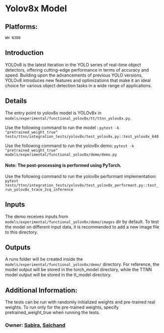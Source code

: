 # Yolov8x Model

## Platforms:
    WH N300

## Introduction
YOLOv8 is the latest iteration in the YOLO series of real-time object detectors, offering cutting-edge performance in terms of accuracy and speed. Building upon the advancements of previous YOLO versions, YOLOv8 introduces new features and optimizations that make it an ideal choice for various object detection tasks in a wide range of applications.

## Details
The entry point to yolov8x model is YOLOv8x in `models/experimental/functional_yolov8x/tt/ttnn_yolov8x.py`.

Use the following command to run the model :
`pytest -k "pretrained_weight_true" tests/ttnn/integration_tests/yolov8x/test_yolov8x.py::test_yolov8x_640`

Use the following command to run the yolov8x demo:
`pytest -k "pretrained_weight_true" models/experimental/functional_yolov8x/demo/demo.py`

#### Note: The post-processing is performed using PyTorch.
Use the following command to run the yolov8x performant implementation:
  `pytest tests/ttnn/integration_tests/yolov8x/test_yolov8x_performant.py::test_run_yolov8x_trace_2cq_inference`


## Inputs
The demo receives inputs from `models/experimental/functional_yolov8x/demo/images` dir by default. To test the model on different input data, it is recommended to add a new image file to this directory.

## Outputs
A runs folder will be created inside the `models/experimental/functional_yolov8x/demo/` directory. For reference, the model output will be stored in the torch_model directory, while the TTNN model output will be stored in the tt_model directory.

## Additional Information:
The tests can be run with  randomly initialized weights and pre-trained real weights.  To run only for the pre-trained weights, specify pretrained_weight_true when running the tests.

### Owner: [Sabira](https://github.com/sabira-mcw), [Saichand](https://github.com/tenstorrent/tt-metal/pulls/saichandax)
